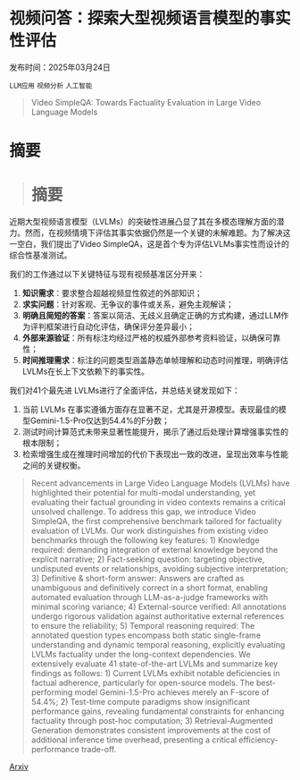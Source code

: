 # 视频问答：探索大型视频语言模型的事实性评估

发布时间：2025年03月24日

`LLM应用` `视频分析` `人工智能`

> Video SimpleQA: Towards Factuality Evaluation in Large Video Language Models

# 摘要

> # 摘要
近期大型视频语言模型（LVLMs）的突破性进展凸显了其在多模态理解方面的潜力。然而，在视频情境下评估其事实依据仍然是一个关键的未解难题。为了解决这一空白，我们提出了Video SimpleQA，这是首个专为评估LVLMs事实性而设计的综合性基准测试。

我们的工作通过以下关键特征与现有视频基准区分开来：
1. **知识需求**：要求整合超越视频显性叙述的外部知识；
2. **求实问题**：针对客观、无争议的事件或关系，避免主观解读；
3. **明确且简短的答案**：答案以简洁、无歧义且确定正确的方式构建，通过LLM作为评判框架进行自动化评估，确保评分差异最小；
4. **外部来源验证**：所有标注均经过严格的权威外部参考资料验证，以确保可靠性；
5. **时间推理需求**：标注的问题类型涵盖静态单帧理解和动态时间推理，明确评估LVLMs在长上下文依赖下的事实性。

我们对41个最先进 LVLMs进行了全面评估，并总结关键发现如下：
1. 当前 LVLMs 在事实遵循方面存在显著不足，尤其是开源模型。表现最佳的模型Gemini-1.5-Pro仅达到54.4%的F分数；
2. 测试时间计算范式未带来显著性能提升，揭示了通过后处理计算增强事实性的根本限制；
3. 检索增强生成在推理时间增加的代价下表现出一致的改进，呈现出效率与性能之间的关键权衡。


> Recent advancements in Large Video Language Models (LVLMs) have highlighted their potential for multi-modal understanding, yet evaluating their factual grounding in video contexts remains a critical unsolved challenge. To address this gap, we introduce Video SimpleQA, the first comprehensive benchmark tailored for factuality evaluation of LVLMs. Our work distinguishes from existing video benchmarks through the following key features: 1) Knowledge required: demanding integration of external knowledge beyond the explicit narrative; 2) Fact-seeking question: targeting objective, undisputed events or relationships, avoiding subjective interpretation; 3) Definitive & short-form answer: Answers are crafted as unambiguous and definitively correct in a short format, enabling automated evaluation through LLM-as-a-judge frameworks with minimal scoring variance; 4) External-source verified: All annotations undergo rigorous validation against authoritative external references to ensure the reliability; 5) Temporal reasoning required: The annotated question types encompass both static single-frame understanding and dynamic temporal reasoning, explicitly evaluating LVLMs factuality under the long-context dependencies. We extensively evaluate 41 state-of-the-art LVLMs and summarize key findings as follows: 1) Current LVLMs exhibit notable deficiencies in factual adherence, particularly for open-source models. The best-performing model Gemini-1.5-Pro achieves merely an F-score of 54.4%; 2) Test-time compute paradigms show insignificant performance gains, revealing fundamental constraints for enhancing factuality through post-hoc computation; 3) Retrieval-Augmented Generation demonstrates consistent improvements at the cost of additional inference time overhead, presenting a critical efficiency-performance trade-off.

[Arxiv](https://arxiv.org/abs/2503.18923)